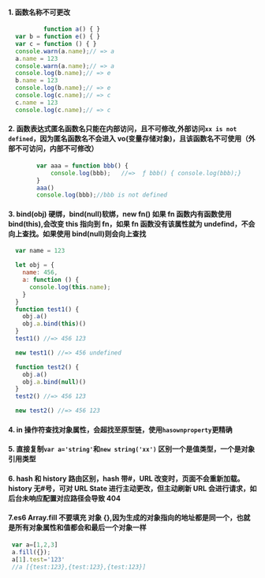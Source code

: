 #### 1. 函数名称不可更改

```javascript
          function a() { }
  var b = function e() { }
  var c = function () { }
  console.warn(a.name);// => a
  a.name = 123
  console.warn(a.name);// => a
  console.log(b.name);// => e
  b.name = 123
  console.log(b.name);// => e
  console.log(c.name);// => c
  c.name = 123
  console.log(c.name);// => c

```

#### 2. 函数表达式匿名函数名只能在内部访问，且不可修改,外部访问`xx is not defined`，因为匿名函数名不会进入 vo(变量存储对象)，且该函数名不可使用（外部不可访问，内部不可修改）

```javascript
        var aaa = function bbb() {
            console.log(bbb);   //=>  ƒ bbb() { console.log(bbb);}
        }
        aaa()
        console.log(bbb);//bbb is not defined
```

#### 3. bind(obj) 硬绑，bind(null)软绑，new fn() 如果 fn 函数内有函数使用 bind(this),会改变 this 指向到 fn，如果 fn 函数没有该属性就为 undefind，不会向上查找。如果使用 bind(null)则会向上查找

```javascript
  var name = 123

  let obj = {
    name: 456,
    a: function () {
      console.log(this.name);
    }
  }
  function test1() {
    obj.a()
    obj.a.bind(this)()
  }
  test1() //=> 456 123

  new test1() //=> 456 undefined

  function test2() {
    obj.a()
    obj.a.bind(null)()
  }
  test2() //=> 456 123

  new test2() //=> 456 123

```

#### 4. in 操作符查找对象属性，会超找至原型链，使用`hasownproperty`更精确

#### 5. 直接复制`var a='string'`和`new string('xx')` 区别一个是值类型，一个是对象引用类型

#### 6. hash 和 history 路由区别，hash 带#，URL 改变时，页面不会重新加载。history 无#号，可对 URL State 进行主动更改，但主动刷新 URL 会进行请求，如后台未响应配置对应路径会导致 404

#### 7.es6 Array.fill 不要填充 对象 {},因为生成的对象指向的地址都是同一个，也就是所有对象属性和值都会和最后一个对象一样
```js
 var a=[1,2,3]
 a.fill({});
 a[1].test='123'
 //a [{test:123},{test:123},{test:123}]

```